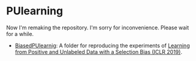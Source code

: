 # PUlearning
Now I'm remaking the repository. I'm sorry for inconvenience. Please wait for a while.

- [BiasedPUlearnig](https://github.com/MasaKat0/PUlearning/tree/master/BiasedPUlearning): A folder for reproducing the experiments of [Learning from Positive and Unlabeled Data with a Selection Bias (ICLR 2019)](https://openreview.net/forum?id=rJzLciCqKm). 
